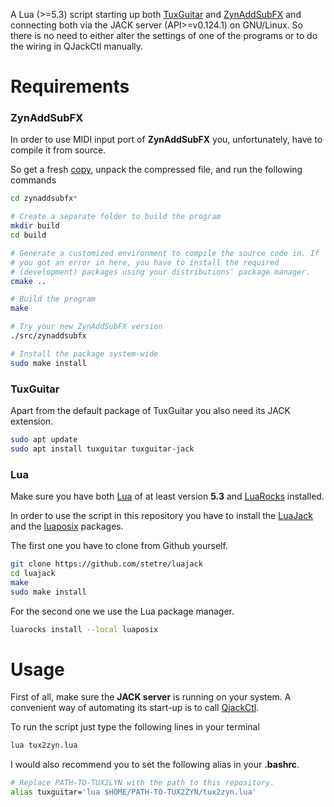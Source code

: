 A Lua (>=5.3) script starting up both
[TuxGuitar](https://sourceforge.net/projects/tuxguitar/) and
[ZynAddSubFX](http://zynaddsubfx.sourceforge.net/index.html) and
connecting both via the JACK server (API>=v0.124.1) on GNU/Linux. So
there is no need to either alter the settings of one of the programs
or to do the wiring in QJackCtl manually.

# Requirements

### ZynAddSubFX

In order to use MIDI input port of **ZynAddSubFX** you, unfortunately,
have to compile it from source. 

So get a fresh
[copy](http://zynaddsubfx.sourceforge.net/download.html), unpack the
compressed file, and run the following commands

``` bash
cd zynaddsubfx*

# Create a separate folder to build the program
mkdir build
cd build

# Generate a customized environment to compile the source code in. If
# you got an error in here, you have to install the required
# (development) packages using your distributions' package manager.
cmake ..

# Build the program
make

# Try your new ZynAddSubFX version
./src/zynaddsubfx

# Install the package system-wide
sudo make install 
```

### TuxGuitar

Apart from the default package of TuxGuitar you also need its JACK
extension.

``` bash
sudo apt update
sudo apt install tuxguitar tuxguitar-jack
```

### Lua

Make sure you have both [Lua](https://www.lua.org/download.html) of at
least version **5.3** and
[LuaRocks](https://github.com/luarocks/luarocks/wiki/Download)
installed. 

In order to use the script in this repository you have to install the
[LuaJack](https://github.com/stetre/luajack) and the [luaposix](https://github.com/luaposix/luaposix) packages.

The first one you have to clone from Github yourself.

``` bash
git clone https://github.com/stetre/luajack
cd luajack
make
sudo make install
```
For the second one we use the Lua package manager.

``` bash
luarocks install --local luaposix
```

# Usage

First of all, make sure the **JACK server** is running on your
system. A convenient way of automating its start-up is to call [QjackCtl](https://qjackctl.sourceforge.io/).

To run the script just type the following lines in your terminal

``` bash
lua tux2zyn.lua
```

I would also recommend you to set the following alias in your
**.bashrc**.

``` bash
# Replace PATH-TO-TUX2LYN with the path to this repository.
alias tuxguitar='lua $HOME/PATH-TO-TUX2ZYN/tux2zyn.lua'
```
